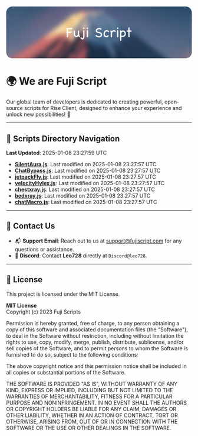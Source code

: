 ![Banner](.github/b.webp)

# 🌍 **We are Fuji Script**

Our global team of developers is dedicated to creating powerful, open-source scripts for Rise Client, designed to enhance your experience and unlock new possibilities! 🌟

---
<!-- SCRIPTS_NAVIGATION_START -->
## 📂 **Scripts Directory Navigation**

**Last Updated**: 2025-01-08 23:27:59 UTC

- **[SilentAura.js](scripts/SilentAura.js)**: Last modified on 2025-01-08 23:27:57 UTC
- **[ChatBypass.js](scripts/ChatBypass.js)**: Last modified on 2025-01-08 23:27:57 UTC
- **[jetpackFly.js](scripts/jetpackFly.js)**: Last modified on 2025-01-08 23:27:57 UTC
- **[velocityHylex.js](scripts/velocityHylex.js)**: Last modified on 2025-01-08 23:27:57 UTC
- **[chestxray.js](scripts/chestxray.js)**: Last modified on 2025-01-08 23:27:57 UTC
- **[bedxray.js](scripts/bedxray.js)**: Last modified on 2025-01-08 23:27:57 UTC
- **[chatMacro.js](scripts/chatMacro.js)**: Last modified on 2025-01-08 23:27:57 UTC

<!-- SCRIPTS_NAVIGATION_END -->

---

## 💬 **Contact Us**  
- 📬 **Support Email**: Reach out to us at [support@fujiscript.com](mailto:support@fujiscript.com) for any questions or assistance.  
- 💬 **Discord**: Contact **Leo728** directly at `Discord@leo728`.

---

## 📜 **License**

This project is licensed under the MIT License.  

**MIT License**  
Copyright (c) 2023 Fuji Scripts  

Permission is hereby granted, free of charge, to any person obtaining a copy of this software and associated documentation files (the "Software"), to deal in the Software without restriction, including without limitation the rights to use, copy, modify, merge, publish, distribute, sublicense, and/or sell copies of the Software, and to permit persons to whom the Software is furnished to do so, subject to the following conditions:  

The above copyright notice and this permission notice shall be included in all copies or substantial portions of the Software.  

THE SOFTWARE IS PROVIDED "AS IS", WITHOUT WARRANTY OF ANY KIND, EXPRESS OR IMPLIED, INCLUDING BUT NOT LIMITED TO THE WARRANTIES OF MERCHANTABILITY, FITNESS FOR A PARTICULAR PURPOSE AND NONINFRINGEMENT. IN NO EVENT SHALL THE AUTHORS OR COPYRIGHT HOLDERS BE LIABLE FOR ANY CLAIM, DAMAGES OR OTHER LIABILITY, WHETHER IN AN ACTION OF CONTRACT, TORT OR OTHERWISE, ARISING FROM, OUT OF OR IN CONNECTION WITH THE SOFTWARE OR THE USE OR OTHER DEALINGS IN THE SOFTWARE.  

